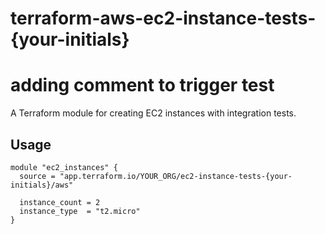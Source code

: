 # terraform-aws-ec2-instance-tests-{your-initials}
# adding comment to trigger test

A Terraform module for creating EC2 instances with integration tests.

## Usage

```hcl
module "ec2_instances" {
  source = "app.terraform.io/YOUR_ORG/ec2-instance-tests-{your-initials}/aws"
  
  instance_count = 2
  instance_type  = "t2.micro"
}